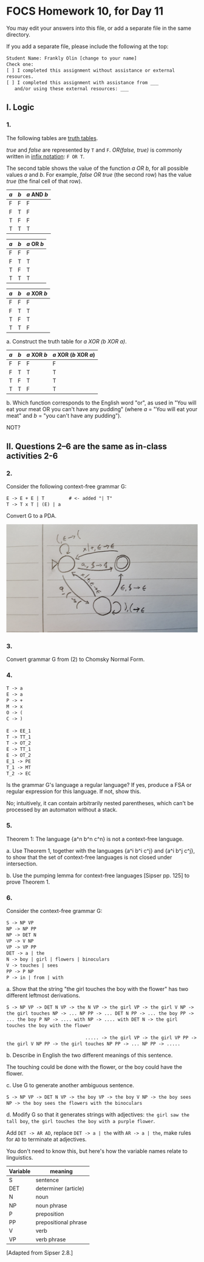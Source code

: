# FOCS Homework 10, for Day 11

You may edit your answers into this file, or add a separate file in the same directory.

If you add a separate file, please include the following at the top:

```
Student Name: Frankly Olin [change to your name]
Check one:
[ ] I completed this assignment without assistance or external resources.
[ ] I completed this assignment with assistance from ___
   and/or using these external resources: ___
```

## I. Logic

### 1.

The following tables are [truth tables](https://en.wikipedia.org/wiki/Truth_table).

_true_ and _false_ are represented by `T` and `F`. _OR(false, true)_ is commonly written in [infix notation](https://en.wikipedia.org/wiki/Infix_notation): `F OR T`.

The second table shows the value of the function _a OR b_, for all possible values _a_ and _b_. For example, _false OR true_ (the second row) has the value _true_ (the final cell of that row).

_a_ | _b_ | _a_ AND _b_
----|-----|---
 F  |  F  | F
 F  |  T  | F
 T  |  F  | F
 T  |  T  | T

_a_ | _b_ | _a_ OR _b_
----|-----|---
 F  |  F  | F
 F  |  T  | T
 T  |  F  | T
 T  |  T  | T

_a_ | _b_ | _a_ XOR _b_
----|-----|---
 F  |  F  | F
 F  |  T  | T
 T  |  F  | T
 T  |  T  | F

a. Construct the truth table for _a XOR (b XOR a)_.

_a_ | _b_ | _a_ XOR _b_ | _a_ XOR (_b_ XOR _a_)
----|-----|-------------|----------------------
 F  |  F  |      F      | F
 F  |  T  |      T      | T
 T  |  F  |      T      | T
 T  |  T  |      F      | T

b. Which function corresponds to the English word "or", as used in "You will eat your meat OR you can't have any pudding" (where _a_ = "You will eat your meat" and _b_ = "you can't have any pudding").

NOT?

## II. Questions 2–6 are the same as in-class activities 2-6

### 2.

Consider the following context-free grammar G:

```
E -> E + E | T         # <- added "| T"
T -> T x T | (E) | a
```

Convert G to a PDA.

![PDA](day10_pda.jpg)

### 3.

Convert grammar G from (2) to Chomsky Normal Form.

### 4.

```
T -> a
E -> a
P -> +
M -> x
O -> (
C -> )

E -> EE_1
T -> TT_1
T -> OT_2
E -> TT_1
E -> OT_2
E_1 -> PE
T_1 -> MT
T_2 -> EC
```

Is the grammar G's language a regular language? If yes, produce a FSA or regular expression for this language. If not, show this. 

No; intuitively, it can contain arbitrarily nested parentheses, which can't be processed by an automaton without a stack.

### 5.

Theorem 1: The language {a^n b^n c^n} is not a context-free language.

a. Use Theorem 1, together with the languages {a^i b^i c^j} and {a^i b^j c^j}, to show that the set of context-free languages is not closed under intersection.

b. Use the pumping lemma for context-free languages [Sipser pp. 125] to prove Theorem 1.

### 6.

Consider the context-free grammar G:

```
S -> NP VP
NP -> NP PP
NP -> DET N
VP -> V NP
VP -> VP PP
DET -> a | the
N -> boy | girl | flowers | binoculars
V -> touches | sees
PP -> P NP
P -> in | from | with
```

a. Show that the string "the girl touches the boy with the flower" has two
different leftmost derivations.

```
S -> NP VP -> DET N VP -> the N VP -> the girl VP -> the girl V NP -> the girl touches NP -> ... NP PP -> ... DET N PP -> ... the boy PP -> ... the boy P NP -> .... with NP -> .... with DET N -> the girl touches the boy with the flower

							 ..... -> the girl VP -> the girl VP PP -> the girl V NP PP -> the girl touches NP PP -> ... NP PP -> .....

```
b. Describe in English the two different meanings of this sentence.

The touching could be done with the flower, or the boy could have the flower.

c. Use G to generate another ambiguous sentence.

```
S -> NP VP -> DET N VP -> the boy VP -> the boy V NP -> the boy sees NP -> the boy sees the flowers with the binoculars
```

d. Modify G so that it generates strings with adjectives: `the girl saw the tall boy`, `the girl touches the boy with a purple flower`.

Add `DET -> AR AD`, replace `DET -> a | the` with `AR -> a | the`, make rules for `AD` to terminate at adjectives.

You don't need to know this, but here's how the variable names relate to linguistics.

Variable | meaning
---|---
S | sentence
DET | determiner (article)
N | noun
NP | noun phrase
P | preposition
PP | prepositional phrase
V | verb
VP | verb phrase

[Adapted from Sipser 2.8.]
